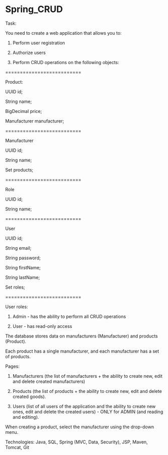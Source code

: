 # Spring_CRUD
Task:

You need to create a web application that allows you to:

1. Perform user registration

2. Authorize users

3. Perform CRUD operations on the following objects:

==========================

Product:

UUID id;

String name;

BigDecimal price;

Manufacturer manufacturer;

==========================

Manufacturer

UUID id;

String name;

Set<Product> products;

==========================

Role

UUID id;

String name;

==========================

User

UUID id;

String email;

String password;

String firstName;

String lastName;

Set<Role> roles;

==========================

User roles:

1. Admin - has the ability to perform all CRUD operations

2. User - has read-only access

The database stores data on manufacturers (Manufacturer) and products (Product).

Each product has a single manufacturer, and each manufacturer has a set of products.

Pages:
1. Manufacturers (the list of manufacturers + the ability to create new, edit and delete created manufacturers)

2. Products (the list of products + the ability to create new, edit and delete created goods).

3. Users (list of all users of the application and the ability to create new ones, edit and delete the created users) - ONLY for ADMIN (and reading and editing).


When creating a product, select the manufacturer using the drop-down menu.


Technologies:
Java, SQL, Spring (MVC, Data, Security), JSP, Maven, Tomcat, Git

